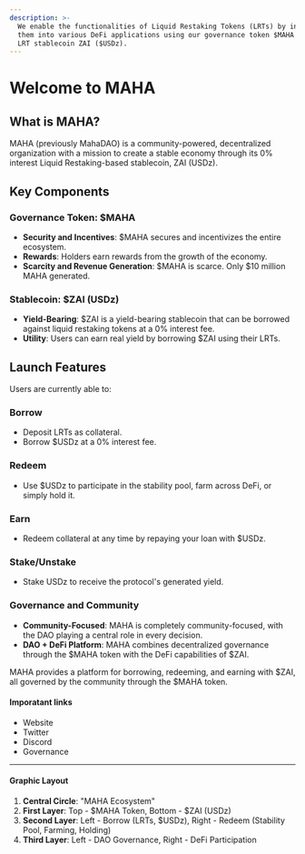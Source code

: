 ```yaml
---
description: >-
  We enable the functionalities of Liquid Restaking Tokens (LRTs) by integrating
  them into various DeFi applications using our governance token $MAHA and the
  LRT stablecoin ZAI ($USDz).
---
```


# Welcome to MAHA

## What is MAHA?

MAHA (previously MahaDAO) is a community-powered, decentralized organization with a mission to create a stable economy through its 0% interest Liquid Restaking-based stablecoin, ZAI (USDz).

## Key Components

### **Governance Token: $MAHA**

* **Security and Incentives**: $MAHA secures and incentivizes the entire ecosystem.
* **Rewards**: Holders earn rewards from the growth of the economy.
* **Scarcity and Revenue Generation**: $MAHA is scarce. Only $10 million MAHA generated.

### **Stablecoin: $ZAI (USDz)**

* **Yield-Bearing**: $ZAI is a yield-bearing stablecoin that can be borrowed against liquid restaking tokens at a 0% interest fee.
* **Utility**: Users can earn real yield by borrowing $ZAI using their LRTs.

## Launch Features

Users are currently able to:

### **Borrow**

* Deposit LRTs as collateral.
* Borrow $USDz at a 0% interest fee.

### **Redeem**

* Use $USDz to participate in the stability pool, farm across DeFi, or simply hold it.

### **Earn**

* Redeem collateral at any time by repaying your loan with $USDz.

### **Stake/Unstake**

* Stake USDz to receive the protocol's generated yield.

### Governance and Community

* **Community-Focused**: MAHA is completely community-focused, with the DAO playing a central role in every decision.
* **DAO + DeFi Platform**: MAHA combines decentralized governance through the $MAHA token with the DeFi capabilities of $ZAI.

MAHA provides a platform for borrowing, redeeming, and earning with $ZAI, all governed by the community through the $MAHA token.

#### Imporatant links

* Website
* Twitter
* Discord
* Governance

***

#### Graphic Layout

1. **Central Circle**: "MAHA Ecosystem"
2. **First Layer**: Top - $MAHA Token, Bottom - $ZAI (USDz)
3. **Second Layer**: Left - Borrow (LRTs, $USDz), Right - Redeem (Stability Pool, Farming, Holding)
4. **Third Layer**: Left - DAO Governance, Right - DeFi Participation
